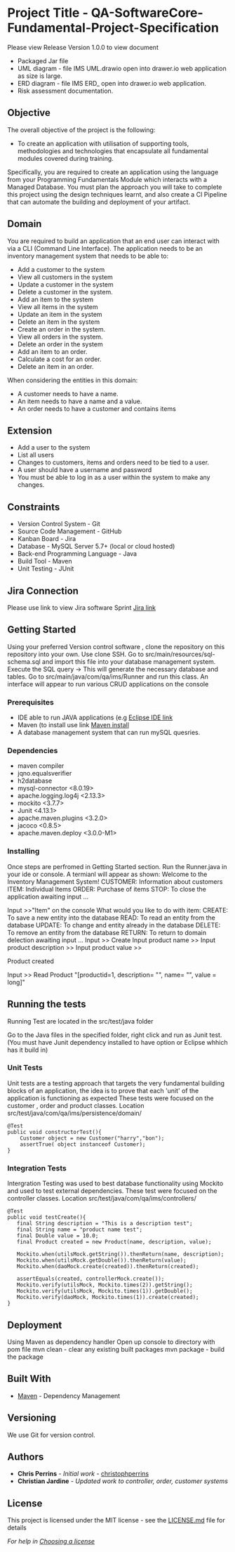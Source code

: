 # Project Title -  QA-SoftwareCore-Fundamental-Project-Specification

Please view Release Version 1.0.0 to view document
* Packaged Jar file
* UML diagram - file IMS UML.drawio open into drawer.io web application as size is large.
* ERD diagram - file IMS ERD_ open into drawer.io web application.
* Risk assessment documentation.

## Objective

The overall objective of the project is the following:

  * To create an application with utilisation of supporting tools, methodologies and technologies that encapsulate all fundamental modules covered during training.

Specifically, you are required to create an application using the language from your Programming Fundamentals Module which interacts with a Managed Database.
You must plan the approach you will take to complete this project using the design techniques learnt, and also create a CI Pipeline that can automate the building and deployment of your artifact.

## Domain
You are required to build an application that an end user can interact with via a CLI (Command Line Interface).
The application needs to be an inventory management system that needs to be able to:

* Add a customer to the system
* View all customers in the system
* Update a customer in the system
* Delete a customer in the system.
* Add an item to the system
* View all items in the system
* Update an item in the system
* Delete an item in the system
* Create an order in the system.
* View all orders in the system.
* Delete an order in the system
* Add an item to an order.
* Calculate a cost for an order.
* Delete an item in an order.

When considering the entities in this domain:
* A customer needs to have a name.
* An item needs to have a name and a value.
* An order needs to have a customer and contains items

## Extension
* Add a user to the system
* List all users
* Changes to customers, items and orders need to be tied to a user.
* A user should have a username and password
* You must be able to log in as a user within the system to make any changes.

## Constraints
* Version Control System - Git
* Source Code Management - GitHub
* Kanban Board - Jira
* Database - MySQL Server 5.7+ (local or cloud hosted)
* Back-end Programming Language - Java
* Build Tool - Maven
* Unit Testing - JUnit

## Jira Connection

Please use link to view Jira software Sprint
[Jira link](https://chrissjard-1995.atlassian.net/jira/software/projects/SCFPS/boards/4)

## Getting Started

Using your preferred Version control software , clone the repository on this repository into your own. Use clone SSH.
Go to src/main/resources/sql-schema.sql and import this file into your database management system. Execute the SQL query -> This will generate the necessary database and tables.
Go to src/main/java/com/qa/ims/Runner and run this class.
An interface will appear to run various CRUD applications on the console

### Prerequisites

* IDE able to run JAVA applications (e.g [Eclipse IDE link](https://www.eclipse.org/downloads/)
* Maven (to install use link [Maven install](https://maven.apache.org/install.html)
* A database management system that can run mySQL quesries. 

### Dependencies
* maven compiler
* jqno.equalsverifier
* h2database
* mysql-connector <8.0.19>
* apache.logging.log4j <2.13.3>
* mockito <3.7.7>
* Junit <4.13.1>
* apache.maven.plugins <3.2.0>
* jacoco <0.8.5>
* apache.maven.deploy <3.0.0-M1>

### Installing

Once steps are perfromed in Getting Started section.
Run the Runner.java in your ide or console.
A termianl will appear as shown:
Welcome to the Inventory Management System!
CUSTOMER: Information about customers
ITEM: Individual Items
ORDER: Purchase of items
STOP: To close the application
awaiting input ...

Input >>"Item" on the console
What would you like to do with item:
CREATE: To save a new entity into the database
READ: To read an entity from the database
UPDATE: To change and entity already in the database
DELETE: To remove an entity from the database
RETURN: To return to domain delection
awaiting input ...
Input >> Create
Input product name >>
Input product description >>
Input product value >>

Product created

Input >> Read
Product "[productid=1, description= "", name= "", value = long]"

 
## Running the tests

Running Test are located in the src/test/java folder

Go to the Java files in the specified folder, right click and run as Junit test. (You must have Junit dependency installed to have option or Eclipse whhich has it build in)

### Unit Tests

Unit tests are a testing approach that targets the very fundamental building blocks of an application, the idea is to prove that each 'unit' of the application is functioning as expected
These tests were focused on the customer , order and product classes.
Location src/test/java/com/qa/ims/persistence/domain/ 

```
@Test 
public void constructorTest(){
    Customer object = new Customer("harry","bon");
    assertTrue( object instanceof Customer);
}
```

### Integration Tests

Intergration Testing was used to best database functionality using Mockito and used to test external dependencies.
These test were focused on the controller classes.
Location src/test/java/com/qa/ims/controllers/

```
@Test 
public void testCreate(){
   final String description = "This is a description test";
   final String name = "product name test";
   final Double value = 10.0;
   final Product created = new Product(name, description, value);
  
   Mockito.when(utilsMock.getString()).thenReturn(name, description);
   Mockito.when(utilsMock.getDouble()).thenReturn(value);
   Mockito.when(daoMock.create(created)).thenReturn(created);

   assertEquals(created, controllerMock.create());
   Mockito.verify(utilsMock, Mockito.times(2)).getString();
   Mockito.verify(utilsMock, Mockito.times(1)).getDouble();
   Mockito.verify(daoMock, Mockito.times(1)).create(created);
}
``` 


## Deployment

Using Maven as dependency handler
Open up console to directory with pom file
mvn clean - clear any existing built packages
mvn package - build the package

## Built With

* [Maven](https://maven.apache.org/) - Dependency Management

## Versioning

We use Git for version control.

## Authors

* **Chris Perrins** - *Initial work* - [christophperrins](https://github.com/christophperrins)
* **Christian Jardine** - *Updated work to controller, order, customer systems* 
## License

This project is licensed under the MIT license - see the [LICENSE.md](LICENSE.md) file for details 

*For help in [Choosing a license](https://choosealicense.com/)*



